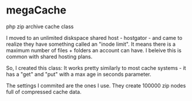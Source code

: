 megaCache
=========

php zip archive cache class

I moved to an unlimited diskspace shared host - hostgator - and came to realize they have something called an "inode limit".
It means there is a maximum number of files + folders an account can have. I beleive this is common with shared hosting plans.

So, I created this class: It works pretty similarly to most cache systems - it has a "get" and "put" with a max age in seconds parameter.

The settings I commited are the ones I use. They create 100000 zip nodes full of compressed cache data.



